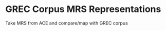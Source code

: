 GREC Corpus MRS Representations
===============================

Take MRS from ACE and compare/map with GREC corpus
